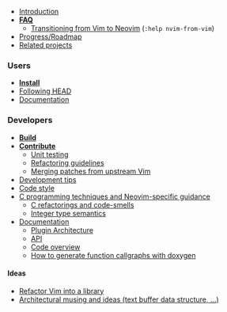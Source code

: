 - [Introduction](Introduction)
- **[FAQ](FAQ)**
    - [Transitioning from Vim to Neovim](http://neovim.io/doc/user/nvim_from_vim.html) (`:help nvim-from-vim`)
- [Progress/Roadmap](Progress)
- [Related projects](Related-projects)

### Users

- **[Install](Installing-Neovim)**
- [Following HEAD](Following-HEAD)
- [Documentation](http://neovim.io/doc/)

### Developers

- **[Build](Building-Neovim)**
- **[Contribute](Contributing)**
    - [Unit testing](Unit-tests)
    - [Refactoring guidelines](https://github.com/neovim/neovim/wiki/Refactoring)
    - [Merging patches from upstream Vim](Merging-patches-from-upstream-Vim)
- [Development tips](Development-tips)
- [Code style](http://neovim.io/develop/style-guide.xml)
- [C programming techniques and Neovim-specific guidance](C-programming)
    - [C refactorings and code-smells](C-refactorings-and-code-smells-catalog)
    - [Integer type semantics](Integer-types-refactoring-guidelines)
- [Documentation](http://neovim.io/doc/)
    - [Plugin Architecture](Plugin-UI-architecture)
    - [API](API)
    - [Code overview](Code-overview)
    - [How to generate function callgraphs with doxygen](Generate-callgraphs-with-Doxygen)

#### Ideas

- [Refactor Vim into a library](Refactor-vim-into-a-library)
- [Architectural musing and ideas (text buffer data structure, ...)](Architectural-musing-and-ideas)